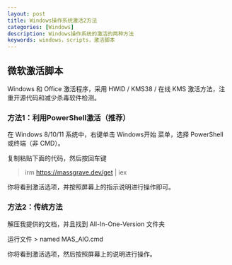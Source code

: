 ```yaml
---
layout: post
title: Windows操作系统激活2方法
categories: [Windows]
description: Windows操作系统的激活的两种方法
keywords: windows，scripts，激活脚本
---
```

## 微软激活脚本

Windows 和 Office 激活程序，采用 HWID / KMS38 / 在线 KMS 激活方法，注重开源代码和减少杀毒软件检测。

### 方法1：利用PowerShell激活（推荐）

在 Windows 8/10/11 系统中，右键单击 Windows开始 菜单，选择 PowerShell 或终端（非 CMD）。

复制粘贴下面的代码，然后按回车键

> irm https://massgrave.dev/get | iex

你将看到激活选项，并按照屏幕上的指示说明进行操作即可。

### 方法2：传统方法

解压我提供的文档，并且找到 All-In-One-Version 文件夹

运行文件 > named MAS_AIO.cmd

你将看到激活选项，然后按照屏幕上的说明进行操作。

